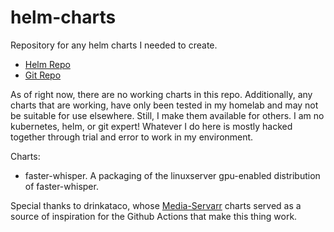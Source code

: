 # helm-charts
Repository for any helm charts I needed to create.

- [Helm Repo](https://guilfoos.github.io/helm-charts/)
- [Git Repo](https://github.com/guilfoos/helm-charts)

As of right now, there are no working charts in this repo. Additionally, any charts that are working, have only been tested in my homelab and may not be suitable for use elsewhere. Still, I make them available for others. I am no kubernetes, helm, or git expert! Whatever I do here is mostly hacked together through trial and error to work in my environment.

Charts:
 - faster-whisper. A packaging of the linuxserver gpu-enabled distribution of faster-whisper.

Special thanks to drinkataco, whose [Media-Servarr](https://github.com/drinkataco/media-servarr/) charts served as a source of inspiration for the Github Actions that make this thing work.
